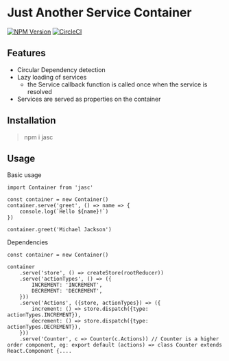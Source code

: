 # Just Another Service Container

[![NPM Version](https://img.shields.io/npm/v/jasc.svg?style=flat)](https://www.npmjs.com/package/jasc)
[![CircleCI](https://circleci.com/gh/sondresj/jasc.svg?style=svg)](https://circleci.com/gh/sondresj/jasc)

## Features
* Circular Dependency detection
* Lazy loading of services
    * the Service callback function is called once when the service is resolved
* Services are served as properties on the container

## Installation

> npm i jasc

## Usage

Basic usage
```
import Container from 'jasc'

const container = new Container()
container.serve('greet', () => name => {
    console.log(`Hello ${name}!`)
})

container.greet('Michael Jackson')
```

Dependencies 
```
const container = new Container()

container
    .serve('store', () => createStore(rootReducer))
    .serve('actionTypes', () => ({
        INCREMENT: 'INCREMENT',
        DECREMENT: 'DECREMENT',
    }))
    .serve('Actions', ({store, actionTypes}) => ({
        increment: () => store.dispatch({type: actionTypes.INCREMENT}),
        decrement: () => store.dispatch({type: actionTypes.DECREMENT}),
    }))
    .serve('Counter', c => Counter(c.Actions)) // Counter is a higher order component, eg: export default (actions) => class Counter extends React.Component {....
```